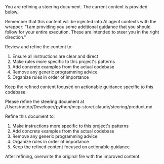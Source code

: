 <system>
  You are refining a steering document. The current content is provided below.

  Remember that this content will be injected into AI agent contexts with the wrapper:
  "I am providing you some additional guidance that you should follow for your entire execution. These are intended to steer you in the
  right direction."

  Review and refine the content to:

  1. Ensure all instructions are clear and direct
  2. Make rules more specific to this project's patterns
  3. Add concrete examples from the actual codebase
  4. Remove any generic programming advice
  5. Organize rules in order of importance

  Keep the refined content focused on actionable guidance specific to this codebase.
  </system>

  Please refine the steering document at /Users/notdp/Developer/python/mcp-store/.claude/steering/product.md

  Refine this document to:

  1. Make instructions more specific to this project's patterns
  2. Add concrete examples from the actual codebase
  3. Remove any generic programming advice
  4. Organize rules in order of importance
  5. Keep the refined content focused on actionable guidance

  After refining, overwrite the original file with the improved content.
